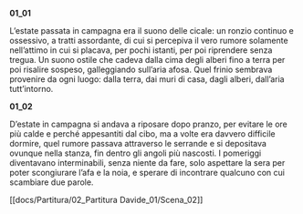 **01_01**

L’estate passata in campagna era il suono delle cicale: un ronzio continuo e ossessivo, a tratti assordante, di cui si percepiva il vero rumore solamente nell’attimo in cui si placava, per pochi istanti, per poi riprendere senza tregua. Un suono ostile che cadeva dalla cima degli alberi fino a terra per poi risalire sospeso, galleggiando sull’aria afosa. Quel frinio sembrava provenire da ogni luogo: dalla terra, dai muri di casa, dagli alberi, dall’aria tutt’intorno.

**01_02**

D’estate in campagna si andava a riposare dopo pranzo, per evitare le ore più calde e perché appesantiti dal cibo, ma a volte era davvero difficile dormire, quel rumore passava attraverso le serrande e si depositava ovunque nella stanza, fin dentro gli angoli più nascosti. I pomeriggi diventavano interminabili, senza niente da fare, solo aspettare la sera per poter scongiurare l’afa e la noia, e sperare di incontrare qualcuno con cui scambiare due parole.

[[docs/Partitura/02_Partitura Davide_01/Scena_02]]